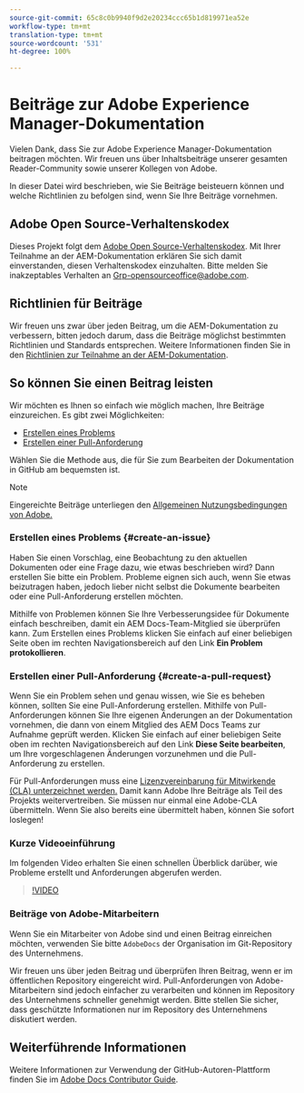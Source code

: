 ```yaml
---
source-git-commit: 65c8c0b9940f9d2e20234ccc65b1d819971ea52e
workflow-type: tm+mt
translation-type: tm+mt
source-wordcount: '531'
ht-degree: 100%

---
```

# Beiträge zur Adobe Experience Manager-Dokumentation

Vielen Dank, dass Sie zur Adobe Experience Manager-Dokumentation beitragen möchten. Wir freuen uns über Inhaltsbeiträge unserer gesamten Reader-Community sowie unserer Kollegen von Adobe.

In dieser Datei wird beschrieben, wie Sie Beiträge beisteuern können und welche Richtlinien zu befolgen sind, wenn Sie Ihre Beiträge vornehmen.

## Adobe Open Source-Verhaltenskodex

Dieses Projekt folgt dem [Adobe Open Source-Verhaltenskodex](code-of-conduct.md). Mit Ihrer Teilnahme an der AEM-Dokumentation erklären Sie sich damit einverstanden, diesen Verhaltenskodex einzuhalten. Bitte melden Sie inakzeptables Verhalten an [Grp-opensourceoffice@adobe.com](mailto:Grp-opensourceoffice@adobe.com).

## Richtlinien für Beiträge

Wir freuen uns zwar über jeden Beitrag, um die AEM-Dokumentation zu verbessern, bitten jedoch darum, dass die Beiträge möglichst bestimmten Richtlinien und Standards entsprechen. Weitere Informationen finden Sie in den [Richtlinien zur Teilnahme an der AEM-Dokumentation](guidelines.md).

## So können Sie einen Beitrag leisten

Wir möchten es Ihnen so einfach wie möglich machen, Ihre Beiträge einzureichen. Es gibt zwei Möglichkeiten:

* [Erstellen eines Problems](#create-an-issue)
* [Erstellen einer Pull-Anforderung](#create-a-pull-request)

Wählen Sie die Methode aus, die für Sie zum Bearbeiten der Dokumentation in GitHub am bequemsten ist.

>[!NOTE]
>
>Eingereichte Beiträge unterliegen den [Allgemeinen Nutzungsbedingungen von Adobe.](https://www.adobe.com/de/legal/terms.html)

### Erstellen eines Problems {#create-an-issue}

Haben Sie einen Vorschlag, eine Beobachtung zu den aktuellen Dokumenten oder eine Frage dazu, wie etwas beschrieben wird? Dann erstellen Sie bitte ein Problem. Probleme eignen sich auch, wenn Sie etwas beizutragen haben, jedoch lieber nicht selbst die Dokumente bearbeiten oder eine Pull-Anforderung erstellen möchten.

Mithilfe von Problemen können Sie Ihre Verbesserungsidee für Dokumente einfach beschreiben, damit ein AEM Docs-Team-Mitglied sie überprüfen kann. Zum Erstellen eines Problems klicken Sie einfach auf einer beliebigen Seite oben im rechten Navigationsbereich auf den Link **Ein Problem protokollieren**.

### Erstellen einer Pull-Anforderung {#create-a-pull-request}

Wenn Sie ein Problem sehen und genau wissen, wie Sie es beheben können, sollten Sie eine Pull-Anforderung erstellen. Mithilfe von Pull-Anforderungen können Sie Ihre eigenen Änderungen an der Dokumentation vornehmen, die dann von einem Mitglied des AEM Docs Teams zur Aufnahme geprüft werden. Klicken Sie einfach auf einer beliebigen Seite oben im rechten Navigationsbereich auf den Link **Diese Seite bearbeiten**, um Ihre vorgeschlagenen Änderungen vorzunehmen und die Pull-Anforderung zu erstellen.

Für Pull-Anforderungen muss eine [Lizenzvereinbarung für Mitwirkende (CLA) unterzeichnet werden.](https://opensource.adobe.com/cla.html)  Damit kann Adobe Ihre Beiträge als Teil des Projekts weitervertreiben. Sie müssen nur einmal eine Adobe-CLA übermitteln. Wenn Sie also bereits eine übermittelt haben, können Sie sofort loslegen!

### Kurze Videoeinführung

Im folgenden Video erhalten Sie einen schnellen Überblick darüber, wie Probleme erstellt und Anforderungen abgerufen werden.

>[!VIDEO](https://video.tv.adobe.com/v/27069)

### Beiträge von Adobe-Mitarbeitern

Wenn Sie ein Mitarbeiter von Adobe sind und einen Beitrag einreichen möchten, verwenden Sie bitte `AdobeDocs` der Organisation im Git-Repository des Unternehmens.

Wir freuen uns über jeden Beitrag und überprüfen Ihren Beitrag, wenn er im öffentlichen Repository eingereicht wird. Pull-Anforderungen von Adobe-Mitarbeitern sind jedoch einfacher zu verarbeiten und können im Repository des Unternehmens schneller genehmigt werden. Bitte stellen Sie sicher, dass geschützte Informationen nur im Repository des Unternehmens diskutiert werden.

## Weiterführende Informationen

Weitere Informationen zur Verwendung der GitHub-Autoren-Plattform finden Sie im [Adobe Docs Contributor Guide](https://docs.adobe.com/help/en/contributor/contributor-guide/introduction.html).
